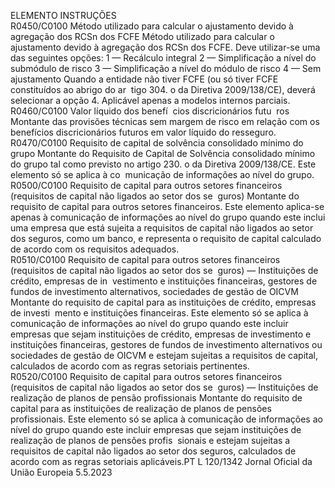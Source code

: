  
ELEMENTO  INSTRUÇÕES  
R0450/C0100  Método utilizado para 
calcular o ajustamento 
devido à agregação dos 
RCSn dos FCFE  Método utilizado para calcular o ajustamento devido à agregação dos RCSn dos FCFE. 
Deve utilizar-se uma das seguintes opções: 
1 — Recálculo integral 
2 — Simplificação a nível do submódulo de risco 
3 — Simplificação a nível do módulo de risco 
4 — Sem ajustamento 
Quando a entidade não tiver FCFE (ou só tiver FCFE constituídos ao abrigo do ar ­
tigo 304.  o da Diretiva 2009/138/CE), deverá selecionar a opção 4. 
Aplicável apenas a modelos internos parciais.  
R0460/C0100  Valor líquido dos benefí ­
cios discricionários futu ­
ros  Montante das provisões técnicas sem margem de risco em relação com os benefícios 
discricionários futuros em valor líquido do resseguro.  
R0470/C0100  Requisito de capital de 
solvência consolidado 
mínimo do grupo  Montante do Requisito de Capital de Solvência consolidado mínimo do grupo tal como 
previsto no artigo 230.  o da Diretiva 2009/138/CE. Este elemento só se aplica à co ­
municação de informações ao nível do grupo.  
R0500/C0100  Requisito de capital para 
outros setores financeiros 
(requisitos de capital não 
ligados ao setor dos se ­
guros)  Montante do requisito de capital para outros setores financeiros. 
Este elemento aplica-se apenas à comunicação de informações ao nível do grupo 
quando este inclui uma empresa que está sujeita a requisitos de capital não ligados 
ao setor dos seguros, como um banco, e representa o requisito de capital calculado de 
acordo com os requisitos adequados.  
R0510/C0100  Requisito de capital para 
outros setores financeiros 
(requisitos de capital não 
ligados ao setor dos se ­
guros) — Instituições de 
crédito, empresas de in ­
vestimento e instituições 
financeiras, gestores de 
fundos de investimento 
alternativos, sociedades 
de gestão de OICVM  Montante do requisito de capital para as instituições de crédito, empresas de investi ­
mento e instituições financeiras. 
Este elemento só se aplica à comunicação de informações ao nível do grupo quando 
este incluir empresas que sejam instituições de crédito, empresas de investimento e 
instituições financeiras, gestores de fundos de investimento alternativos ou sociedades 
de gestão de OICVM e estejam sujeitas a requisitos de capital, calculados de acordo com 
as regras setoriais pertinentes.  
R0520/C0100  Requisito de capital para 
outros setores financeiros 
(requisitos de capital não 
ligados ao setor dos se ­
guros) — Instituições de 
realização de planos de 
pensão profissionais  Montante do requisito de capital para as instituições de realização de planos de pensões 
profissionais. 
Este elemento só se aplica à comunicação de informações ao nível do grupo quando 
este incluir empresas que sejam instituições de realização de planos de pensões profis ­
sionais e estejam sujeitas a requisitos de capital não ligados ao setor dos seguros, 
calculados de acordo com as regras setoriais aplicáveis.PT  L 120/1342 Jornal Oficial da União Europeia 5.5.2023